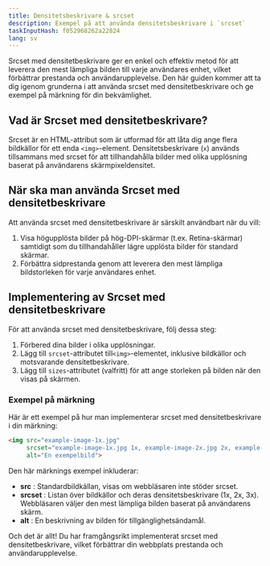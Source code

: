 ```yaml
---
title: Densitetsbeskrivare & srcset
description: Exempel på att använda densitetsbeskrivare i `srcset`
taskInputHash: f052968262a22824
lang: sv
---
```

Srcset med densitetbeskrivare ger en enkel och effektiv metod för att leverera den mest lämpliga bilden till varje användares enhet, vilket förbättrar prestanda och användarupplevelse. Den här guiden kommer att ta dig igenom grunderna i att använda srcset med densitetbeskrivare och ge exempel på märkning för din bekvämlighet.
## Vad är Srcset med densitetbeskrivare?

Srcset är en HTML-attribut som är utformad för att låta dig ange flera bildkällor för ett enda `<img>`-element. Densitetsbeskrivare (`x`) används tillsammans med srcset för att tillhandahålla bilder med olika upplösning baserat på användarens skärmpixeldensitet.
## När ska man använda Srcset med densitetbeskrivare

Att använda srcset med densitetbeskrivare är särskilt användbart när du vill:
1. Visa högupplösta bilder på hög-DPI-skärmar (t.ex. Retina-skärmar) samtidigt som du tillhandahåller lägre upplösta bilder för standard skärmar.
2. Förbättra sidprestanda genom att leverera den mest lämpliga bildstorleken för varje användares enhet.
## Implementering av Srcset med densitetbeskrivare

För att använda srcset med densitetbeskrivare, följ dessa steg:
1. Förbered dina bilder i olika upplösningar.
2. Lägg till `srcset`-attributet till`<img>`-elementet, inklusive bildkällor och motsvarande densitetbeskrivare.
3. Lägg till `sizes`-attributet (valfritt) för att ange storleken på bilden när den visas på skärmen.
### Exempel på märkning

Här är ett exempel på hur man implementerar srcset med densitetbeskrivare i din märkning:

```html
<img src="example-image-1x.jpg"
     srcset="example-image-1x.jpg 1x, example-image-2x.jpg 2x, example-image-3x.jpg 3x"
     alt="En exempelbild">
```



Den här märknings exempel inkluderar: 
- **src** : Standardbildkällan, visas om webbläsaren inte stöder srcset. 
- **srcset** : Listan över bildkällor och deras densitetsbeskrivare (1x, 2x, 3x). Webbläsaren väljer den mest lämpliga bilden baserat på användarens skärm. 
- **alt** : En beskrivning av bilden för tillgänglighetsändamål. 


Och det är allt! Du har framgångsrikt implementerat srcset med densitetbeskrivare, vilket förbättrar din webbplats prestanda och användarupplevelse.
